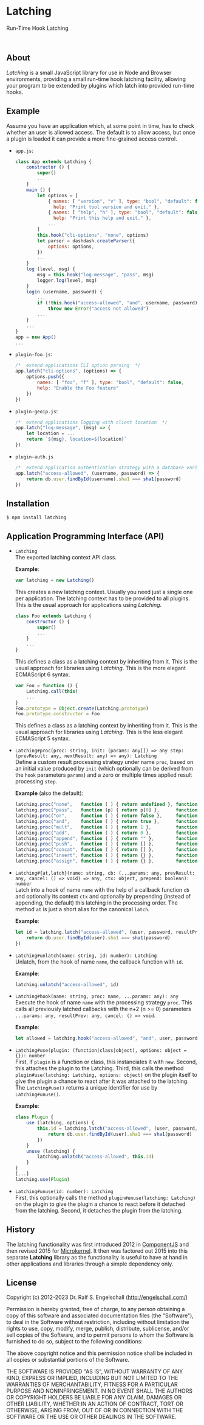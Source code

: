 
Latching
========

Run-Time Hook Latching

<p/>
<img src="https://nodei.co/npm/latching.png?downloads=true&stars=true" alt=""/>

<p/>
<img src="https://david-dm.org/rse/latching.png" alt=""/>

About
-----

*Latching* is a small JavaScript library for use in Node and Browser
environments, providing a small run-time hook latching facility,
allowing your program to be extended by plugins which latch into
provided run-time hooks.

Example
-------

Assume you have an application which, at some point in time, has to
check whether an user is allowed access. The default is to allow access,
but once a plugin is loaded it can provide a more fine-grained access
control.

- `app.js`:

    ```js
    class App extends Latching {
        constructor () {
            super()
            ...
        }
        main () {
            let options = [
                { names: [ "version", "v" ], type: "bool", "default": false,
                  help: "Print tool version and exit." },
                { names: [ "help", "h" ], type: "bool", "default": false,
                  help: "Print this help and exit." },
                ...
            ]
            this.hook("cli-options", "none", options)
            let parser = dashdash.createParser({
                options: options,
            })
            ...
        }
        log (level, msg) {
            msg = this.hook("log-message", "pass", msg)
            logger.log(level, msg)
        }
        login (username, password) {
            ...
            if (!this.hook("access-allowed", "and", username, password))
                throw new Error("access not allowed")
            ...
        }
        ...
    }
    app = new App()
    ...
    ```

- `plugin-foo.js`:

    ```js
    /*  extend applications CLI option parsing  */
    app.latch("cli-options", (options) => {
        options.push({
            names: [ "foo", "f" ], type: "bool", "default": false,
            help: "Enable the Foo feature"
        })
    })
    ```

- `plugin-geoip.js`:

    ```js
    /*  extend applications logging with client location  */
    app.latch("log-message", (msg) => {
        let location = ...
        return `${msg}, location=${location}`
    })
    ```

- `plugin-auth.js`

    ```js
    /*  extend application authentication strategy with a database variant  */
    app.latch("access-allowed", (username, password) => {
        return db.user.findById(username).sha1 === sha1(password)
    })
    ```

Installation
------------

```shell
$ npm install latching
```

Application Programming Interface (API)
---------------------------------------

- `Latching`<br/>
   The exported latching context API class.

    **Example**:

    ```js
    var latching = new Latching()
    ```

    This creates a new latching context. Usually you need just a
    single one per application. The latching context has to be provided
    to all plugins. This is the usual approach for applications using *Latching*.

    ```js
    class Foo extends Latching {
        constructor () {
            super()
            ...
        }
        ...
    }
    ```

    This defines a class as a latching context by inheriting from it.
    This is the usual approach for libraries using *Latching*.
    This is the more elegant ECMAScript 6 syntax.

    ```js
    var Foo = function () {
        Latching.call(this)
        ...
    }
    Foo.prototype = Object.create(Latching.prototype)
    Foo.prototype.constructor = Foo
    ```

    This defines a class as a latching context by inheriting from it.
    This is the usual approach for libraries using *Latching*.
    This is the less elegant ECMAScript 5 syntax.

- `Latching#proc(proc: string, init: (params: any[]) => any step: (prevResult: any, nextResult: any) => any): Latching`<br/>
   Define a custom result processing strategy under name `proc`, based on an
   initial value produced by `init` (which optionally can be derived
   from the `hook` parameters `params`) and a zero or multiple times
   applied result processing `step`.

    **Example** (also the default):

    ```js
    latching.proc("none",   function ( ) { return undefined }, function (    ) { })
    latching.proc("pass",   function (p) { return p[0] },      function (o, n) { return n })
    latching.proc("or",     function ( ) { return false },     function (o, n) { return o || n })
    latching.proc("and",    function ( ) { return true },      function (o, n) { return o && n })
    latching.proc("mult",   function ( ) { return 1 },         function (o, n) { return o * n })
    latching.proc("add",    function ( ) { return 0 },         function (o, n) { return o + n })
    latching.proc("append", function ( ) { return "" },        function (o, n) { return o + n })
    latching.proc("push",   function ( ) { return [] },        function (o, n) { o.push(n); return o })
    latching.proc("concat", function ( ) { return [] },        function (o, n) { return o.concat(n) })
    latching.proc("insert", function ( ) { return {} },        function (o, n) { o[n] = true; return o })
    latching.proc("assign", function ( ) { return {} },        function (o, n) { Object.keys(n).forEach(function (k) { o[k] = n[k] }) } )
    ```

- `Latching#{at,latch}(name: string, cb: (...params: any, prevResult: any, cancel: () => void) => any, ctx: object, prepend: boolean): number`<br/>
  Latch into a hook of name `name` with the help of a callback function
  `cb` and optionally its context `ctx` and optionally by prepending
  (instead of appending, the default) this latching in the processing
  order. The method `at` is just a short alias for the canonical `latch`.

    **Example**:

    ```js
    let id = latching.latch("access-allowed", (user, password, resultPrev, cancel) => {
        return db.user.findById(user).sha1 === sha1(password)
    })
    ```

- `Latching#unlatch(name: string, id: number): Latching`<br/>
  Unlatch, from the hook of name `name`, the callback function with `id`.

    **Example**:

    ```js
    latching.unlatch("access-allowed", id)
    ```

- `Latching#hook(name: string, proc: name, ...params: any): any`<br/>
  Execute the hook of name `name` with the processing strategy `proc`.
  This calls all previously latched callbacks with the n+2 (n >= 0)
  parameters `...params: any, resultPrev: any, cancel: () => void`.

    **Example**:

    ```js
    let allowed = latching.hook("access-allowed", "and", user, password)
    ```

- `Latching#use(plugin: (function|class|object), options: object = {}): number`<br/>
  First, if `plugin` is a function or class, this instanciates it with
  `new`. Second, this attaches the plugin to the Latching. Third, this
  calls the method `plugin#use(latching: Latching, options: object)`
  on the plugin itself to give the plugin a chance to react after it
  was attached to the latching. The `Latching#use()` returns a unique
  identifier for use by `Latching#unuse()`.

    **Example**:

    ```js
    class Plugin {
        use (latching, options) {
            this.id = latching.latch("access-allowed", (user, password, resultPrev, cancel) => {
                return db.user.findById(user).sha1 === sha1(password)
            })
        }
        unuse (latching) {
            latching.unlatch("access-allowed", this.id)
        }
    }
    [...]
    latching.use(Plugin)
    ```

- `Latching#unuse(id: number): Latching`<br/>
  First, this optionally calls the method `plugin#unuse(latching:
  Latching)` on the plugin to give the plugin a chance to react before
  it detached from the latching. Second, it detaches the plugin from the
  latching.

History
-------

The latching functionality was first introduced 2012 in [ComponentJS](http://componentjs.com)
and then revised 2015 for [Microkernel](http://github.com/rse/microkernel/). It then
was factored out 2015 into this separate **Latching** library as the functionality
is useful to have at hand in other applications and libraries through a simple
dependency only.

License
-------

Copyright (c) 2012-2023 Dr. Ralf S. Engelschall (http://engelschall.com/)

Permission is hereby granted, free of charge, to any person obtaining
a copy of this software and associated documentation files (the
"Software"), to deal in the Software without restriction, including
without limitation the rights to use, copy, modify, merge, publish,
distribute, sublicense, and/or sell copies of the Software, and to
permit persons to whom the Software is furnished to do so, subject to
the following conditions:

The above copyright notice and this permission notice shall be included
in all copies or substantial portions of the Software.

THE SOFTWARE IS PROVIDED "AS IS", WITHOUT WARRANTY OF ANY KIND,
EXPRESS OR IMPLIED, INCLUDING BUT NOT LIMITED TO THE WARRANTIES OF
MERCHANTABILITY, FITNESS FOR A PARTICULAR PURPOSE AND NONINFRINGEMENT.
IN NO EVENT SHALL THE AUTHORS OR COPYRIGHT HOLDERS BE LIABLE FOR ANY
CLAIM, DAMAGES OR OTHER LIABILITY, WHETHER IN AN ACTION OF CONTRACT,
TORT OR OTHERWISE, ARISING FROM, OUT OF OR IN CONNECTION WITH THE
SOFTWARE OR THE USE OR OTHER DEALINGS IN THE SOFTWARE.

